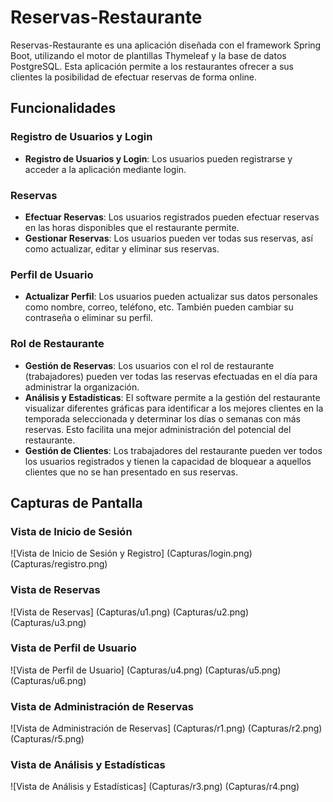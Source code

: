 # Reservas-Restaurante

Reservas-Restaurante es una aplicación diseñada con el framework Spring Boot, utilizando el motor de plantillas Thymeleaf y la base de datos PostgreSQL. Esta aplicación permite a los restaurantes ofrecer a sus clientes la posibilidad de efectuar reservas de forma online.

## Funcionalidades

### Registro de Usuarios y Login

- **Registro de Usuarios y Login**: Los usuarios pueden registrarse y acceder a la aplicación mediante login.

### Reservas

- **Efectuar Reservas**: Los usuarios registrados pueden efectuar reservas en las horas disponibles que el restaurante permite.
- **Gestionar Reservas**: Los usuarios pueden ver todas sus reservas, así como actualizar, editar y eliminar sus reservas.

### Perfil de Usuario

- **Actualizar Perfil**: Los usuarios pueden actualizar sus datos personales como nombre, correo, teléfono, etc. También pueden cambiar su contraseña o eliminar su perfil.

### Rol de Restaurante

- **Gestión de Reservas**: Los usuarios con el rol de restaurante (trabajadores) pueden ver todas las reservas efectuadas en el día para administrar la organización.
- **Análisis y Estadísticas**: El software permite a la gestión del restaurante visualizar diferentes gráficas para identificar a los mejores clientes en la temporada seleccionada y determinar los días o semanas con más reservas. Esto facilita una mejor administración del potencial del restaurante.
- **Gestión de Clientes**: Los trabajadores del restaurante pueden ver todos los usuarios registrados y tienen la capacidad de bloquear a aquellos clientes que no se han presentado en sus reservas.

## Capturas de Pantalla

### Vista de Inicio de Sesión
![Vista de Inicio de Sesión y Registro]
(Capturas/login.png)
(Capturas/registro.png)

### Vista de Reservas
![Vista de Reservas]
(Capturas/u1.png)
(Capturas/u2.png)
(Capturas/u3.png)

### Vista de Perfil de Usuario
![Vista de Perfil de Usuario]
(Capturas/u4.png)
(Capturas/u5.png)
(Capturas/u6.png)

### Vista de Administración de Reservas
![Vista de Administración de Reservas]
(Capturas/r1.png)
(Capturas/r2.png)
(Capturas/r5.png)

### Vista de Análisis y Estadísticas
![Vista de Análisis y Estadísticas]
(Capturas/r3.png)
(Capturas/r4.png)

